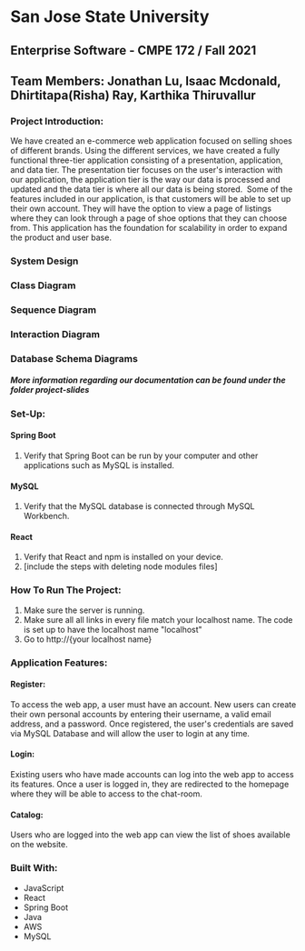 # San Jose State University
## Enterprise Software - CMPE 172 / Fall 2021
## Team Members: Jonathan Lu, Isaac Mcdonald, Dhirtitapa(Risha) Ray, Karthika Thiruvallur 
 
### Project Introduction:
We have created an e-commerce web application focused on selling shoes of different brands. Using the different services, we have created a fully functional three-tier application consisting of a presentation, application, and data tier. The presentation tier focuses on the user's interaction with our application, the application tier is the way our data is processed and updated and the data tier is where all our data is being stored.  Some of the features included in our application, is that customers will be able to set up their own account. They will have the option to view a page of listings where they can look through a page of shoe options that they can choose from. This application has the foundation for scalability in order to expand the product and user base.

### System Design
### Class Diagram
### Sequence Diagram
### Interaction Diagram
### Database Schema Diagrams

##### More information regarding our documentation can be found under the folder project-slides

### Set-Up:
#### Spring Boot
1. Verify that Spring Boot can be run by your computer and other applications such as MySQL is installed.

#### MySQL
1. Verify that the MySQL database is connected through MySQL Workbench.

#### React
1. Verify that React and npm is installed on your device.
2. [include the steps with deleting node modules files]

### How To Run The Project:
1. Make sure the server is running. 
2. Make sure all all links in every file match your localhost name. The code is set up to have the localhost name "localhost" 
3. Go to http://{your localhost name}

### Application Features:
#### Register: 
To access the web app, a user must have an account. New users can create their own personal accounts by entering their username, a valid email address, and a password. Once registered, the user's credentials are saved via MySQL Database and will allow the user to login at any time.
      
#### Login: 
Existing users who have made accounts can log into the web app to access its features. Once a user is logged in, they are redirected to the homepage where they will be able to access to the chat-room.

#### Catalog: 
Users who are logged into the web app can view the list of shoes available on the website.
  
### Built With: 
 - JavaScript
 - React
 - Spring Boot
 - Java
 - AWS
 - MySQL
